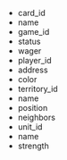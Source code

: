 - card_id
- name
- game_id
- status
- wager
- player_id
- address
- color
- territory_id
- name
- position
- neighbors
- unit_id
- name
- strength